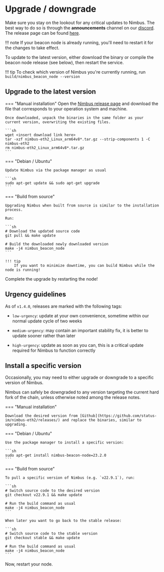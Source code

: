 # Upgrade / downgrade

Make sure you stay on the lookout for any critical updates to Nimbus.
The best way to do so is through the **announcements** channel on our [discord](https://discord.com/invite/XRxWahP).
The release page can be found [here](https://github.com/status-im/nimbus-eth2/releases/).

!!! note
    If your beacon node is already running, you'll need to restart it for the changes to take effect.

To update to the latest version, either download the binary or compile the beacon node release (see below), then restart the service.

!!! tip
    To check which version of Nimbus you're currently running, run `build/nimbus_beacon_node --version`

## Upgrade to the latest version

=== "Manual installation"
    Open the [Nimbus release page](https://github.com/status-im/nimbus-eth2/releases/latest) and download the file that corresponds to your operation system and machine.

    Once downloaded, unpack the binaries in the same folder as your current version, overwriting the existing files.

    ```sh
    wget <insert download link here>
    tar -xzf nimbus-eth2_Linux_arm64v8*.tar.gz --strip-components 1 -C nimbus-eth2
    rm nimbus-eth2_Linux_arm64v8*.tar.gz
    ```

=== "Debian / Ubuntu"

    Update Nimbus via the package manager as usual

    ```sh
    sudo apt-get update && sudo apt-get upgrade
    ```

=== "Build from source"

    Upgrading Nimbus when built from source is similar to the installation process.

    Run:

    ```sh
    # Download the updated source code
    git pull && make update

    # Build the downloaded newly downloaded version
    make -j4 nimbus_beacon_node
    ```

    !!! tip
        If you want to minimize downtime, you can build Nimbus while the node is running!

Complete the upgrade by restarting the node!

## Urgency guidelines

As of `v1.4.0`, releases are marked with the following tags:

- `low-urgency`: update at your own convenience, sometime within our normal update cycle of two weeks

- `medium-urgency`: may contain an important stability fix, it is better to update sooner rather than later

- `high-urgency`: update as soon as you can, this is a critical update required for Nimbus to function correctly


## Install a specific version

Occasionally, you may need to either upgrade or downgrade to a specific version of Nimbus.

Nimbus can safely be downgraded to any version targeting the current hard fork of the chain, unless otherwise noted among the release notes.

=== "Manual installation"

    Download the desired version from [Github](https://github.com/status-im/nimbus-eth2/releases/) and replace the binaries, similar to upgrading.

=== "Debian / Ubuntu"

    Use the package manager to install a specific version:

    ```sh
    sudo apt-get install nimbus-beacon-node=23.2.0
    ```

=== "Build from source"

    To pull a specific version of Nimbus (e.g. `v22.9.1`), run:

    ```sh
    # Switch source code to the desired version
    git checkout v22.9.1 && make update

    # Run the build command as usual
    make -j4 nimbus_beacon_node
    ```

    When later you want to go back to the stable release:

    ```sh
    # Switch source code to the stable version
    git checkout stable && make update

    # Run the build command as usual
    make -j4 nimbus_beacon_node
    ```

Now, restart your node.
